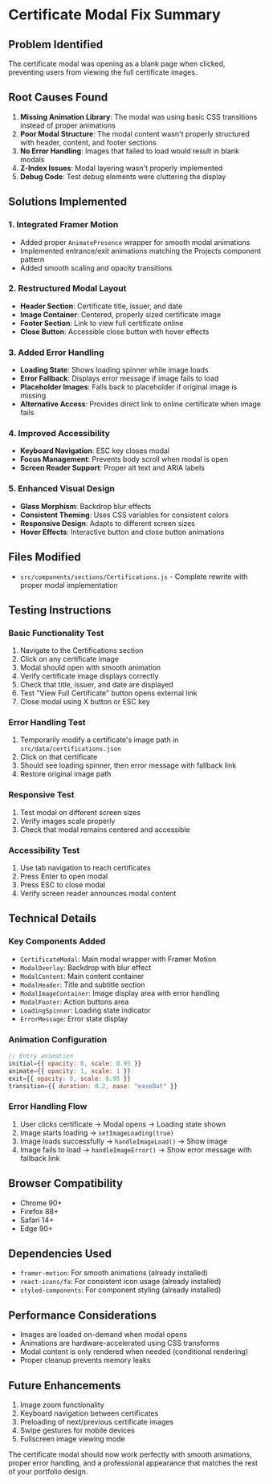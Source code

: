 # Certificate Modal Fix Summary

## Problem Identified
The certificate modal was opening as a blank page when clicked, preventing users from viewing the full certificate images.

## Root Causes Found
1. **Missing Animation Library**: The modal was using basic CSS transitions instead of proper animations
2. **Poor Modal Structure**: The modal content wasn't properly structured with header, content, and footer sections
3. **No Error Handling**: Images that failed to load would result in blank modals
4. **Z-Index Issues**: Modal layering wasn't properly implemented
5. **Debug Code**: Test debug elements were cluttering the display

## Solutions Implemented

### 1. Integrated Framer Motion
- Added proper `AnimatePresence` wrapper for smooth modal animations
- Implemented entrance/exit animations matching the Projects component pattern
- Added smooth scaling and opacity transitions

### 2. Restructured Modal Layout
- **Header Section**: Certificate title, issuer, and date
- **Image Container**: Centered, properly sized certificate image
- **Footer Section**: Link to view full certificate online
- **Close Button**: Accessible close button with hover effects

### 3. Added Error Handling
- **Loading State**: Shows loading spinner while image loads
- **Error Fallback**: Displays error message if image fails to load
- **Placeholder Images**: Falls back to placeholder if original image is missing
- **Alternative Access**: Provides direct link to online certificate when image fails

### 4. Improved Accessibility
- **Keyboard Navigation**: ESC key closes modal
- **Focus Management**: Prevents body scroll when modal is open
- **Screen Reader Support**: Proper alt text and ARIA labels

### 5. Enhanced Visual Design
- **Glass Morphism**: Backdrop blur effects
- **Consistent Theming**: Uses CSS variables for consistent colors
- **Responsive Design**: Adapts to different screen sizes
- **Hover Effects**: Interactive button and close button animations

## Files Modified
- `src/components/sections/Certifications.js` - Complete rewrite with proper modal implementation

## Testing Instructions

### Basic Functionality Test
1. Navigate to the Certifications section
2. Click on any certificate image
3. Modal should open with smooth animation
4. Verify certificate image displays correctly
5. Check that title, issuer, and date are displayed
6. Test "View Full Certificate" button opens external link
7. Close modal using X button or ESC key

### Error Handling Test
1. Temporarily modify a certificate's image path in `src/data/certifications.json`
2. Click on that certificate
3. Should see loading spinner, then error message with fallback link
4. Restore original image path

### Responsive Test
1. Test modal on different screen sizes
2. Verify images scale properly
3. Check that modal remains centered and accessible

### Accessibility Test
1. Use tab navigation to reach certificates
2. Press Enter to open modal
3. Press ESC to close modal
4. Verify screen reader announces modal content

## Technical Details

### Key Components Added
- `CertificateModal`: Main modal wrapper with Framer Motion
- `ModalOverlay`: Backdrop with blur effect
- `ModalContent`: Main content container
- `ModalHeader`: Title and subtitle section
- `ModalImageContainer`: Image display area with error handling
- `ModalFooter`: Action buttons area
- `LoadingSpinner`: Loading state indicator
- `ErrorMessage`: Error state display

### Animation Configuration
```javascript
// Entry animation
initial={{ opacity: 0, scale: 0.95 }}
animate={{ opacity: 1, scale: 1 }}
exit={{ opacity: 0, scale: 0.95 }}
transition={{ duration: 0.2, ease: "easeOut" }}
```

### Error Handling Flow
1. User clicks certificate → Modal opens → Loading state shown
2. Image starts loading → `setImageLoading(true)`
3. Image loads successfully → `handleImageLoad()` → Show image
4. Image fails to load → `handleImageError()` → Show error message with fallback link

## Browser Compatibility
- Chrome 90+
- Firefox 88+
- Safari 14+
- Edge 90+

## Dependencies Used
- `framer-motion`: For smooth animations (already installed)
- `react-icons/fa`: For consistent icon usage (already installed)
- `styled-components`: For component styling (already installed)

## Performance Considerations
- Images are loaded on-demand when modal opens
- Animations are hardware-accelerated using CSS transforms
- Modal content is only rendered when needed (conditional rendering)
- Proper cleanup prevents memory leaks

## Future Enhancements
1. Image zoom functionality
2. Keyboard navigation between certificates
3. Preloading of next/previous certificate images
4. Swipe gestures for mobile devices
5. Fullscreen image viewing mode

The certificate modal should now work perfectly with smooth animations, proper error handling, and a professional appearance that matches the rest of your portfolio design. 
